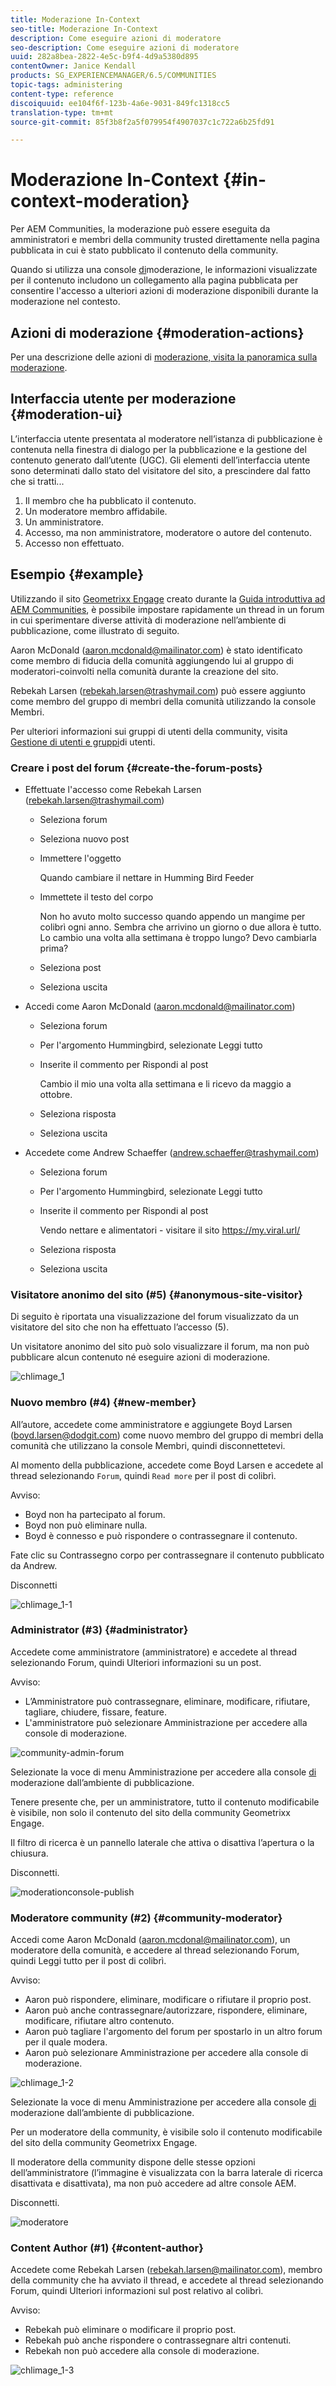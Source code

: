 ```yaml
---
title: Moderazione In-Context
seo-title: Moderazione In-Context
description: Come eseguire azioni di moderatore
seo-description: Come eseguire azioni di moderatore
uuid: 282a8bea-2822-4e5c-b9f4-4d9a5380d895
contentOwner: Janice Kendall
products: SG_EXPERIENCEMANAGER/6.5/COMMUNITIES
topic-tags: administering
content-type: reference
discoiquuid: ee104f6f-123b-4a6e-9031-849fc1318cc5
translation-type: tm+mt
source-git-commit: 85f3b8f2a5f079954f4907037c1c722a6b25fd91

---
```



# Moderazione In-Context {#in-context-moderation}

Per AEM Communities, la moderazione può essere eseguita da amministratori e membri della community trusted direttamente nella pagina pubblicata in cui è stato pubblicato il contenuto della community.

Quando si utilizza una console [di](moderation.md)moderazione, le informazioni visualizzate per il contenuto includono un collegamento alla pagina pubblicata per consentire l&#39;accesso a ulteriori azioni di moderazione disponibili durante la moderazione nel contesto.

## Azioni di moderazione {#moderation-actions}

Per una descrizione delle azioni di [moderazione, visita la panoramica sulla moderazione](moderate-ugc.md#moderation-actions).

## Interfaccia utente per moderazione {#moderation-ui}

L’interfaccia utente presentata al moderatore nell’istanza di pubblicazione è contenuta nella finestra di dialogo per la pubblicazione e la gestione del contenuto generato dall’utente (UGC). Gli elementi dell’interfaccia utente sono determinati dallo stato del visitatore del sito, a prescindere dal fatto che si tratti...

1. Il membro che ha pubblicato il contenuto.
1. Un moderatore membro affidabile.
1. Un amministratore.
1. Accesso, ma non amministratore, moderatore o autore del contenuto.
1. Accesso non effettuato.

## Esempio {#example}

Utilizzando il sito [Geometrixx Engage](http://localhost:4503/content/sites/engage/en.html) creato durante la [Guida introduttiva ad AEM Communities](getting-started.md), è possibile impostare rapidamente un thread in un forum in cui sperimentare diverse attività di moderazione nell’ambiente di pubblicazione, come illustrato di seguito.

Aaron McDonald (aaron.mcdonald@mailinator.com) è stato identificato come membro di fiducia della comunità aggiungendo lui al gruppo di moderatori-coinvolti nella comunità durante la creazione del sito.

Rebekah Larsen (rebekah.larsen@trashymail.com) può essere aggiunto come membro del gruppo di membri della comunità utilizzando la console [](members.md)Membri.

Per ulteriori informazioni sui gruppi di utenti della community, visita [Gestione di utenti e gruppi](users.md)di utenti.

### Creare i post del forum {#create-the-forum-posts}

* Effettuate l&#39;accesso come Rebekah Larsen (rebekah.larsen@trashymail.com)

   * Seleziona forum
   * Seleziona nuovo post
   * Immettere l&#39;oggetto

      Quando cambiare il nettare in Humming Bird Feeder

   * Immettete il testo del corpo

      Non ho avuto molto successo quando appendo un mangime per colibrì ogni anno. Sembra che arrivino un giorno o due allora è tutto. Lo cambio una volta alla settimana è troppo lungo? Devo cambiarla prima?
   * Seleziona post
   * Seleziona uscita

* Accedi come Aaron McDonald (aaron.mcdonald@mailinator.com)

   * Seleziona forum
   * Per l&#39;argomento Hummingbird, selezionate Leggi tutto
   * Inserite il commento per Rispondi al post

      Cambio il mio una volta alla settimana e li ricevo da maggio a ottobre.

   * Seleziona risposta
   * Seleziona uscita

* Accedete come Andrew Schaeffer (andrew.schaeffer@trashymail.com)

   * Seleziona forum
   * Per l&#39;argomento Hummingbird, selezionate Leggi tutto
   * Inserite il commento per Rispondi al post

      Vendo nettare e alimentatori - visitare il sito https://my.viral.url/

   * Seleziona risposta
   * Seleziona uscita

### Visitatore anonimo del sito (#5) {#anonymous-site-visitor}

Di seguito è riportata una visualizzazione del forum visualizzato da un visitatore del sito che non ha effettuato l’accesso (5).

Un visitatore anonimo del sito può solo visualizzare il forum, ma non può pubblicare alcun contenuto né eseguire azioni di moderazione.

![chlimage_1](assets/chlimage_1.png)

### Nuovo membro (#4) {#new-member}

All’autore, accedete come amministratore e aggiungete Boyd Larsen (boyd.larsen@dodgit.com) come nuovo membro del gruppo di membri della comunità che utilizzano la console [](members.md)Membri, quindi disconnettetevi.

Al momento della pubblicazione, accedete come Boyd Larsen e accedete al thread selezionando `Forum`, quindi `Read more` per il post di colibrì.

Avviso:

* Boyd non ha partecipato al forum.
* Boyd non può eliminare nulla.
* Boyd è connesso e può rispondere o contrassegnare il contenuto.

Fate clic su Contrassegno corpo per contrassegnare il contenuto pubblicato da Andrew.

Disconnetti

![chlimage_1-1](assets/chlimage_1-1.png)

### Administrator (#3) {#administrator}

Accedete come amministratore (amministratore) e accedete al thread selezionando Forum, quindi Ulteriori informazioni su un post.

Avviso:

* L’Amministratore può contrassegnare, eliminare, modificare, rifiutare, tagliare, chiudere, fissare, feature.
* L&#39;amministratore può selezionare Amministrazione per accedere alla console di moderazione.

![community-admin-forum](assets/communityadmin-forum.png)

Selezionate la voce di menu Amministrazione per accedere alla console [di](moderation.md) moderazione dall’ambiente di pubblicazione.

Tenere presente che, per un amministratore, tutto il contenuto modificabile è visibile, non solo il contenuto del sito della community Geometrixx Engage.

Il filtro di ricerca è un pannello laterale che attiva o disattiva l’apertura o la chiusura.

Disconnetti.

![moderationconsole-publish](assets/moderationconsole-publish.png)

### Moderatore community (#2) {#community-moderator}

Accedi come Aaron McDonald (aaron.mcdonal@mailinator.com), un moderatore della comunità, e accedere al thread selezionando Forum, quindi Leggi tutto per il post di colibrì.

Avviso:

* Aaron può rispondere, eliminare, modificare o rifiutare il proprio post.
* Aaron può anche contrassegnare/autorizzare, rispondere, eliminare, modificare, rifiutare altro contenuto.
* Aaron può tagliare l&#39;argomento del forum per spostarlo in un altro forum per il quale modera.
* Aaron può selezionare Amministrazione per accedere alla console di moderazione.

![chlimage_1-2](assets/chlimage_1-2.png)

Selezionate la voce di menu Amministrazione per accedere alla console [di](moderation.md) moderazione dall’ambiente di pubblicazione.

Per un moderatore della community, è visibile solo il contenuto modificabile del sito della community Geometrixx Engage.

Il moderatore della community dispone delle stesse opzioni dell’amministratore (l’immagine è visualizzata con la barra laterale di ricerca disattivata e disattivata), ma non può accedere ad altre console AEM.

Disconnetti.

![moderatore](assets/moderatoraccess.png)

### Content Author (#1) {#content-author}

Accedete come Rebekah Larsen (rebekah.larsen@mailinator.com), membro della community che ha avviato il thread, e accedete al thread selezionando Forum, quindi Ulteriori informazioni sul post relativo al colibrì.

Avviso:

* Rebekah può eliminare o modificare il proprio post.
* Rebekah può anche rispondere o contrassegnare altri contenuti.
* Rebekah non può accedere alla console di moderazione.

![chlimage_1-3](assets/chlimage_1-3.png)

